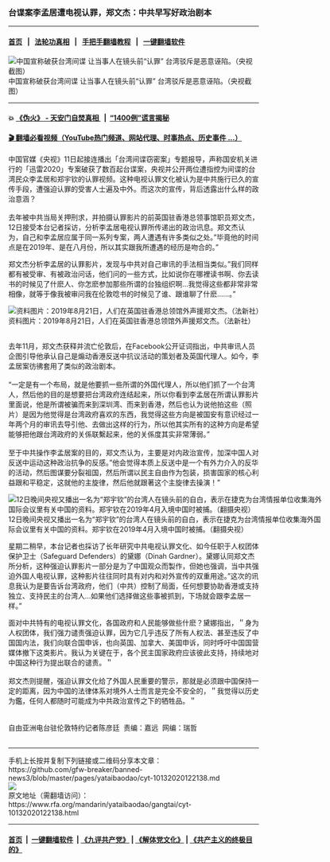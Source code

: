 ### 台谍案李孟居遭电视认罪，郑文杰：中共早写好政治剧本
------------------------

#### [首页](https://github.com/gfw-breaker/banned-news3/blob/master/README.md) &nbsp;&nbsp;|&nbsp;&nbsp; [法轮功真相](https://github.com/begood0513/basic/blob/master/README.md)  &nbsp;&nbsp;|&nbsp;&nbsp; [手把手翻墙教程](https://github.com/gfw-breaker/guides/wiki)  &nbsp;&nbsp;|&nbsp;&nbsp; [一键翻墙软件](https://github.com/gfw-breaker/nogfw/blob/master/README.md)  



<div id="headerimg">
 <img alt="中国宣称破获台湾间谍 让当事人在镜头前“认罪” 台湾驳斥是恶意诬陷。（央视截图）" src="https://www.rfa.org/mandarin/yataibaodao/gangtai/cyt-10132020122138.html/cctv.jpg/@@images/0d90f424-a923-49c4-a404-a1fc720d3f2f.jpeg" title="中国宣称破获台湾间谍 让当事人在镜头前“认罪” 台湾驳斥是恶意诬陷。（央视截图）"/>
 <div id="headerimgcontents">
  <div id="headerimgcaption">
   <span>
    中国宣称破获台湾间谍 让当事人在镜头前“认罪” 台湾驳斥是恶意诬陷。（央视截图）
   </span>
   <!-- zoomattribute -->
  </div>
  <!-- headerimgcaption -->
 </div>
 <!-- headerimagecontents -->
</div>

<hr/>


#### 💥 [《伪火》 - 天安门自焚真相 ](http://158.247.195.190:10000/videos/blog/weihuo.html)&nbsp; |&nbsp; [“1400例”谎言揭秘  ](http://158.247.195.190:10000/videos/blog/jiexi1400.html)

#### [ 🎬  翻墙必看视频（YouTube热门频道、网站代理、时事热点、历史事件 ...）](https://github.com/gfw-breaker/links/blob/master/banned.md)

<div id="storytext">
 <div>
  <div class="slot_header">
  </div>
 </div>
 <p>
 </p>
 <p>
  中国官媒《央视》11日起接连播出「台湾间谍窃密案」专题报导，声称国安机关进行的「迅雷2020」专案破获了数百起台谍案，央视并公开两位遭指控为间谍的台湾民众李孟居和郑宇钦的认罪视频。这种电视认罪文化被认为是中共施行已久的宣传手段，遭强迫认罪的受害人士遍及中外。而这次的宣传，背后透露出什么样的政治意涵？
  <br/>
  <br/>
  去年被中共当局关押刑求，并拍摄认罪影片的前英国驻香港总领事馆职员郑文杰，12日接受本台记者採访，分析李孟居电视认罪所传递出的政治讯息。郑文杰认为，自己和李孟居应属于同一系列专案，两人遭遇有许多类似之处。”毕竟他的时间点是在2019年、是在八月份，所以其实跟我所遭遇的经历是吻合的。”
 </p>
 <p>
 </p>
 <p>
 </p>
 <p>
  郑文杰分析李孟居的认罪影片，发现与中共对自己审讯的手法相当类似。”我们同样都有被受审、有被政治问话，他们问的一些方式，比如说你在哪裡读书啊、你去读书的时候见了什麽人、你怎麽参加那些所谓的台独组织啊…我觉得这些都非常非常相像，就等于像我被审问我在伦敦唸书的时候见了谁、跟谁聊了什麽……。”
 </p>
 <p>
 </p>
 <p>
  <div class="image-inline captioned" style="width:1500px;">
   <div style="width:1500px;">
    <img alt="资料图片：2019年8月21日，人们在英国驻香港总领馆外声援郑文杰。（法新社）" src="https://www.rfa.org/mandarin/yataibaodao/gangtai/cyt-10132020122138.html/000_1JN917.jpg" title="资料图片：2019年8月21日，人们在英国驻香港总领馆外声援郑文杰。（法新社）"/>
   </div>
   <div class="image-caption">
    <span style="width:1500px;">
     资料图片：2019年8月21日，人们在英国驻香港总领馆外声援郑文杰。（法新社）
    </span>
    <span class="copyright">
    </span>
   </div>
  </div>
 </p>
 <p>
  <br/>
  去年11月，郑文杰获释并流亡伦敦后，在Facebook公开证词指出，中共审讯人员企图引导他承认自己是煽动香港反送中抗议活动的策划者及英国代理人。如今，李孟居案彷彿套用了类似的政治剧本。
  <br/>
  <br/>
  “一定是有一个布局，就是他要抓一些所谓的外国代理人，所以他们抓了一个台湾人，然后他的目的是想要把台湾政府连结起来，所以你看到李孟居在所谓认罪影片里面说，他是所谓被骗而来到深圳湾、而来到香港，然后也认为说他拍这些（照片）是因为他觉得是台湾政府喜欢的东西，我觉得这些方向是被国安有意识经过一年两个月的审讯去导引他、去做出这样的行为，所以他其实所有的这种方向是希望能够把他跟台湾政府的关係联繫起来，他的关係度其实非常薄弱。”
  <br/>
  <br/>
  至于中共操作李孟居案的目的，郑文杰认为，主要是对内政治宣传，加深中国人对反送中运动这种政治抗争的反感。”他会觉得本质上反送中是一个有外力介入的反华的活动，然后图谋要分裂祖国，然后所谓以民主自由作为包装，损害国家的核心利益跟和平稳定，这就他的主旋律，然后他就跟著这个主旋律去操演！”
 </p>
 <p>
 </p>
 <p>
  <div class="image-inline captioned" style="width:640px;">
   <div style="width:640px;">
    <img alt="12日晚间央视又播出一名为“郑宇钦”的台湾人在镜头前的自白，表示在捷克为台湾情报单位收集海外国际会议里有关中国的资料。郑宇钦在2019年4月入境中国时被捕。（翻摄央视）" src="https://www.rfa.org/mandarin/yataibaodao/gangtai/cyt-10132020122138.html/1.jpg" title="12日晚间央视又播出一名为“郑宇钦”的台湾人在镜头前的自白，表示在捷克为台湾情报单位收集海外国际会议里有关中国的资料。郑宇钦在2019年4月入境中国时被捕。（翻摄央视）"/>
   </div>
   <div class="image-caption">
    <span style="width:640px;">
     12日晚间央视又播出一名为“郑宇钦”的台湾人在镜头前的自白，表示在捷克为台湾情报单位收集海外国际会议里有关中国的资料。郑宇钦在2019年4月入境中国时被捕。（翻摄央视）
    </span>
    <span class="copyright">
    </span>
   </div>
  </div>
 </p>
 <p>
  星期二稍早，本台记者也採访了长年研究中共电视认罪文化、如今任职于人权团体保护卫士（Safeguard Defenders）的黛娜（Dinah Gardner）。黛娜认同郑文杰所分析，这种强迫认罪影片一部分是为了中国观众而製作，但她也强调，当中共强迫外国人电视认罪，这种影片往往同时具有对内和对外宣传的双重用途。”这次的讯息我认为是要告诉台湾政府，他们（中共）控制了局面，任何想要协助香港或支持独立、支持民主的台湾人…如果他们选择做这些事被抓到，下场就会跟李孟居一样。”
 </p>
 <p>
  面对中共特有的电视认罪文化，各国政府和人民能够做些什麽？黛娜指出，＂身为人权团体，我们强力谴责强迫认罪，因为它几乎违反了所有人权法、甚至违反了中国国内法，我们向联合国申诉，也向英国、加拿大、美国申诉，同时呼吁中国国营媒体撤下这类影片。我认为关键在于，各个民主国家政府应该彼此支持，持续地对中国这种行为提出联合的谴责。＂
  <br/>
  <br/>
  郑文杰则提醒，强迫认罪文化给了外国人民重要的警示，那就是必须跟中国保持一定的距离，因为中国的法律体系对境外人士而言是完全不安全的，＂我觉得以历史为鑑，任何人都随时可能成为中共政治宣传之下的牺牲品。＂
  <br/>
  <br/>
  <br/>
  自由亚洲电台驻伦敦特约记者陈彦廷  责编：嘉远  网编：瑞哲
  <br/>
  <br/>
 </p>
</div>

<hr/>
手机上长按并复制下列链接或二维码分享本文章：<br/>
https://github.com/gfw-breaker/banned-news3/blob/master/pages/yataibaodao/cyt-10132020122138.md <br/>
<a href='https://github.com/gfw-breaker/banned-news3/blob/master/pages/yataibaodao/cyt-10132020122138.md'><img src='https://github.com/gfw-breaker/banned-news3/blob/master/pages/yataibaodao/cyt-10132020122138.md.png'/></a> <br/>
原文地址（需翻墙访问）：https://www.rfa.org/mandarin/yataibaodao/gangtai/cyt-10132020122138.html


------------------------
#### [首页](https://github.com/gfw-breaker/banned-news3/blob/master/README.md) &nbsp;|&nbsp; [一键翻墙软件](https://github.com/gfw-breaker/nogfw/blob/master/README.md) &nbsp;| [《九评共产党》](https://github.com/gfw-breaker/9ping.md/blob/master/README.md#九评之一评共产党是什么) | [《解体党文化》](https://github.com/gfw-breaker/jtdwh.md/blob/master/README.md) | [《共产主义的终极目的》](https://github.com/gfw-breaker/gczydzjmd.md/blob/master/README.md)


<img src='http://gfw-breaker.win/banned-news3/pages/yataibaodao/cyt-10132020122138.md' width='0px' height='0px'/>